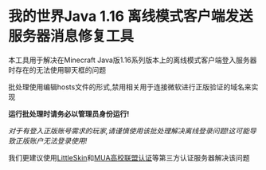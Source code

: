 # 我的世界Java 1.16 离线模式客户端发送服务器消息修复工具

<p>本工具用于解决在Minecraft Java版1.16系列版本上的离线模式客户端登入服务器时存在的无法使用聊天框的问题</p>
<p>批处理使用编辑hosts文件的形式,禁用相关用于连接微软进行正版验证的域名来实现</p>
<p><strong>运行批处理时请务必以管理员身份运行!</strong></p>
<p><em>对于有登入正版账号需求的玩家,请谨慎使用该批处理解决离线登录问题!这可能导致正版账户无法登录使用!</em></p>
<p>我们更建议使用<a href="https://littleskin.cn/" title="LittleSkin">LittleSkin</a>和<a href="https://skin.mualliance.ltd/" title="MUA用户中心">MUA高校联盟认证</a>等第三方认证服务器解决该问题</p>
<!-- <p>[AD]若想让服务器使用第三方认证.可以前往<a href="../Minecraft-Java-Edition-Server-Launcher/" title="MJESL">此处</a>使用做好的启动批处理(仅Windows平台)</p> -->
